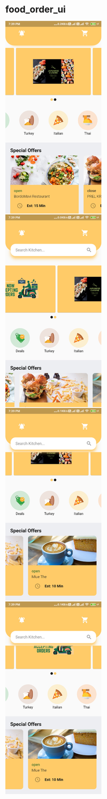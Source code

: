 # food_order_ui

<img src="https://github.com/Sandeep-coder-app/Food-Order-UI/blob/main/Screenshot_2023-09-03-19-39-30-821_com.example.food_order_ui.jpg" width=300/>

<img src="https://github.com/Sandeep-coder-app/Food-Order-UI/blob/main/Screenshot_2023-09-03-19-39-41-870_com.example.food_order_ui.jpg" width=300/>

<img src="https://github.com/Sandeep-coder-app/Food-Order-UI/blob/main/Screenshot_2023-09-03-19-39-50-691_com.example.food_order_ui.jpg" width=300/>

<img src="https://github.com/Sandeep-coder-app/Food-Order-UI/blob/main/Screenshot_2023-09-03-19-39-59-469_com.example.food_order_ui.jpg" width=300/>
